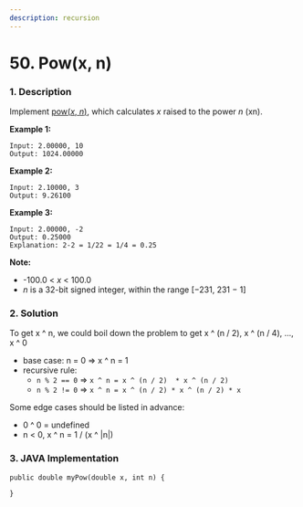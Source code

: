 ```yaml
---
description: recursion
---
```


# 50. Pow\(x, n\)

### 1. Description

Implement [pow\(_x_, _n_\)](http://www.cplusplus.com/reference/valarray/pow/), which calculates _x_ raised to the power _n_ \(xn\).

**Example 1:**

```text
Input: 2.00000, 10
Output: 1024.00000
```

**Example 2:**

```text
Input: 2.10000, 3
Output: 9.26100
```

**Example 3:**

```text
Input: 2.00000, -2
Output: 0.25000
Explanation: 2-2 = 1/22 = 1/4 = 0.25
```

**Note:**

* -100.0 &lt; _x_ &lt; 100.0
* _n_ is a 32-bit signed integer, within the range \[−231, 231 − 1\]

### 2. Solution

To get x ^ n,  we could boil down the problem to get x ^ \(n / 2\), x ^ \(n / 4\), ..., x ^ 0

* base case: n = 0 =&gt; x ^ n = 1
* recursive rule: 
  * `n % 2 == 0` =&gt; `x ^ n = x ^ (n / 2)  * x ^ (n / 2)`
  * `n % 2 != 0` =&gt; `x ^ n = x ^ (n / 2) * x ^ (n / 2) * x`

Some edge cases should be listed in advance:

* 0 ^ 0 = undefined
* n &lt; 0, x ^ n = 1 / \(x ^ \|n\|\)



### 3. JAVA Implementation

```text
public double myPow(double x, int n) {
    
}
```

